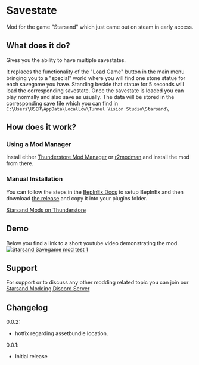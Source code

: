 # Savestate
Mod for the game "Starsand" which just came out on steam in early access.
## What does it do?
Gives you the ability to have multiple savestates.

It replaces the functionality of the "Load Game" button in the main menu bringing you to a "special" world where you will find one stone statue for each savegame you have.
Standing beside that statue for 5 seconds will load the corresponding savestate.
Once the savestate is loaded you can play normally and also save as usually. The data will be stored in the corresponding save file which you can find in `C:\Users\USER\AppData\LocalLow\Tunnel Vision Studio\Starsand\`

## How does it work?
### Using a Mod Manager
Install either [Thunderstore Mod Manager](https://www.overwolf.com/app/Thunderstore-Thunderstore_Mod_Manager) or [r2modman](https://thunderstore.io/package/ebkr/r2modman/) and install the mod from there.
### Manual Installation
You can follow the steps in the [BepInEx Docs](https://docs.bepinex.dev/articles/user_guide/installation/index.html) to setup BepInEx and then download [the release](https://github.com/sp00ktober/SaveState/releases) and copy it into your plugins folder.

[Starsand Mods on Thunderstore](https://starsand.thunderstore.io)

## Demo
Below you find a link to a short youtube video demonstrating the mod.
[![Starsand Savegame mod test 1](http://img.youtube.com/vi/lmztzUYXTmw/0.jpg)](https://www.youtube.com/watch?v=lmztzUYXTmw "Starsand Savegame mod test 1")

## Support
For support or to discuss any other modding related topic you can join our [Starsand Modding Discord Server](https://discord.gg/wAnjcyP6)

## Changelog

0.0.2:

- hotfix regarding assetbundle location.

0.0.1:

- Initial release